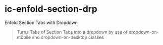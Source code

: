 # ic-enfold-section-drp
Enfold Section Tabs with Dropdown

> Turns Tabs of Section Tabs into a dropdown by use of dropdown-on-mobile and dropdown-on-desktop classes
